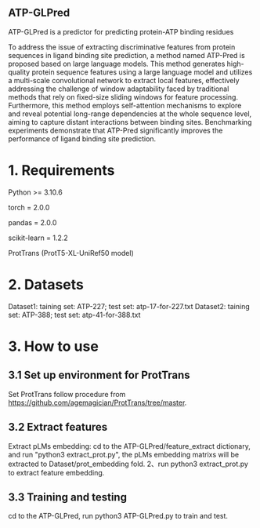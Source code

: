 ## ATP-GLPred
ATP-GLPred is a predictor for predicting protein-ATP binding residues 


To address the issue of extracting discriminative features from protein sequences in ligand binding site prediction, a method named ATP-Pred is proposed based on large language models. This method generates high-quality protein sequence features using a large language model and utilizes a multi-scale convolutional network to extract local features, effectively addressing the challenge of window adaptability faced by traditional methods that rely on fixed-size sliding windows for feature processing. Furthermore, this method employs self-attention mechanisms to explore and reveal potential long-range dependencies at the whole sequence level, aiming to capture distant interactions between binding sites. Benchmarking experiments demonstrate that ATP-Pred significantly improves the performance of ligand binding site prediction.

# 1. Requirements

Python >= 3.10.6

torch = 2.0.0

pandas = 2.0.0

scikit-learn = 1.2.2

ProtTrans (ProtT5-XL-UniRef50 model)

# 2. Datasets
Dataset1: taining set: ATP-227; test set: atp-17-for-227.txt
Dataset2: taining set: ATP-388; test set: atp-41-for-388.txt


# 3. How to use
## 3.1 Set up environment for ProtTrans
Set ProtTrans follow procedure from https://github.com/agemagician/ProtTrans/tree/master.

## 3.2 Extract features
Extract pLMs embedding: cd to the ATP-GLPred/feature_extract dictionary, and run "python3 extract_prot.py", the pLMs embedding matrixs will be extracted to Dataset/prot_embedding fold.
2、run python3 extract_prot.py to extract feature embedding.

## 3.3 Training and testing
cd to the ATP-GLPred, run python3 ATP-GLPred.py to train and test.
